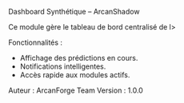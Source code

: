 Dashboard Synthétique – ArcanShadow

Ce module gère le tableau de bord centralisé de l>

Fonctionnalités :
- Affichage des prédictions en cours.
- Notifications intelligentes.
- Accès rapide aux modules actifs.

Auteur : ArcanForge Team
Version : 1.0.0
